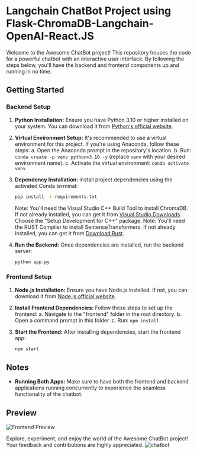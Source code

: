 # Langchain ChatBot Project using Flask-ChromaDB-Langchain-OpenAI-React.JS

Welcome to the Awesome ChatBot project! This repository houses the code for a powerful chatbot with an interactive user interface. By following the steps below, you'll have the backend and frontend components up and running in no time.

## Getting Started

### Backend Setup

1. **Python Installation:** Ensure you have Python 3.10 or higher installed on your system. You can download it from [Python's official website](https://www.python.org/downloads/).

2. **Virtual Environment Setup:** It's recommended to use a virtual environment for this project. If you're using Anaconda, follow these steps:
   a. Open the Anaconda prompt in the repository's location.
   b. Run: `conda create -p venv python=3.10 -y` (replace `venv` with your desired environment name).
   c. Activate the virtual environment: `conda activate venv`

3. **Dependency Installation:** Install project dependencies using the activated Conda terminal:
   ```bash
   pip install -r requirements.txt
   ```
   Note: You'll need the Visual Studio C++ Build Tool to install ChromaDB. If not already installed, you can get it from [Visual Studio Downloads](https://visualstudio.microsoft.com/downloads/?q=build+tools). Choose the "Setup Development for C++" package.
    Note: You'll need the RUST Compiler to install SentenceTransformers. If not already installed, you can get it from [Download Rust](https://rustup.rs/). 

5. **Run the Backend:** Once dependencies are installed, run the backend server:
   ```bash
   python app.py
   ```

### Frontend Setup

1. **Node.js Installation:** Ensure you have Node.js installed. If not, you can download it from [Node.js official website](https://nodejs.org/en/download).

2. **Install Frontend Dependencies:** Follow these steps to set up the frontend:
   a. Navigate to the "frontend" folder in the root directory.
   b. Open a command prompt in this folder.
   c. Run: `npm install`

3. **Start the Frontend:** After installing dependencies, start the frontend app:
   ```bash
   npm start
   ```

## Notes

- **Running Both Apps:** Make sure to have both the frontend and backend applications running concurrently to experience the seamless functionality of the chatbot.

## Preview

![Frontend Preview](preview.png)

Explore, experiment, and enjoy the world of the Awesome ChatBot project! Your feedback and contributions are highly appreciated.
![chatbot](https://github.com/survivorzik/secass/assets/95278663/00338868-7f14-4a17-9e7c-892922447f1e)
